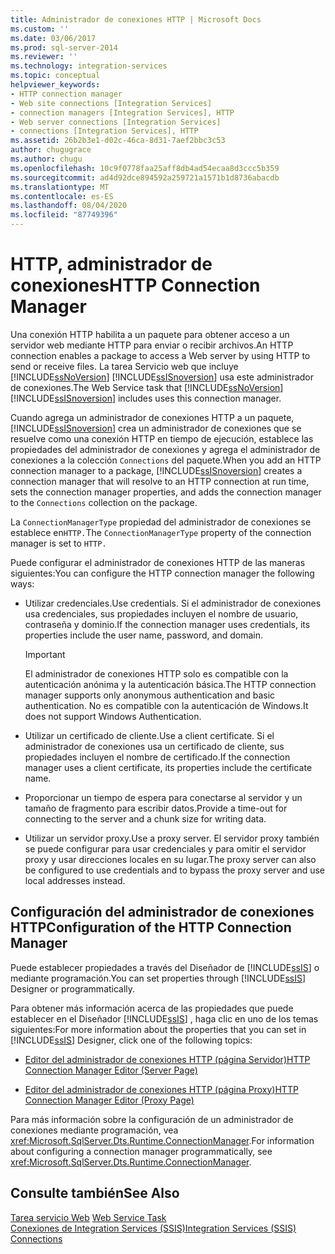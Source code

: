 ```yaml
---
title: Administrador de conexiones HTTP | Microsoft Docs
ms.custom: ''
ms.date: 03/06/2017
ms.prod: sql-server-2014
ms.reviewer: ''
ms.technology: integration-services
ms.topic: conceptual
helpviewer_keywords:
- HTTP connection manager
- Web site connections [Integration Services]
- connection managers [Integration Services], HTTP
- Web server connections [Integration Services]
- connections [Integration Services], HTTP
ms.assetid: 26b2b3e1-d02c-46ca-8d31-7aef2bbc3c53
author: chugugrace
ms.author: chugu
ms.openlocfilehash: 10c9f0778faa25aff8db4ad54ecaa8d3ccc5b359
ms.sourcegitcommit: ad4d92dce894592a259721a1571b1d8736abacdb
ms.translationtype: MT
ms.contentlocale: es-ES
ms.lasthandoff: 08/04/2020
ms.locfileid: "87749396"
---
```

# <a name="http-connection-manager"></a><span data-ttu-id="218a3-102">HTTP, administrador de conexiones</span><span class="sxs-lookup"><span data-stu-id="218a3-102">HTTP Connection Manager</span></span>
  <span data-ttu-id="218a3-103">Una conexión HTTP habilita a un paquete para obtener acceso a un servidor web mediante HTTP para enviar o recibir archivos.</span><span class="sxs-lookup"><span data-stu-id="218a3-103">An HTTP connection enables a package to access a Web server by using HTTP to send or receive files.</span></span> <span data-ttu-id="218a3-104">La tarea Servicio web que incluye [!INCLUDE[ssNoVersion](../../includes/ssnoversion-md.md)] [!INCLUDE[ssISnoversion](../../includes/ssisnoversion-md.md)] usa este administrador de conexiones.</span><span class="sxs-lookup"><span data-stu-id="218a3-104">The Web Service task that [!INCLUDE[ssNoVersion](../../includes/ssnoversion-md.md)] [!INCLUDE[ssISnoversion](../../includes/ssisnoversion-md.md)] includes uses this connection manager.</span></span>  
  
 <span data-ttu-id="218a3-105">Cuando agrega un administrador de conexiones HTTP a un paquete, [!INCLUDE[ssISnoversion](../../includes/ssisnoversion-md.md)] crea un administrador de conexiones que se resuelve como una conexión HTTP en tiempo de ejecución, establece las propiedades del administrador de conexiones y agrega el administrador de conexiones a la colección `Connections` del paquete.</span><span class="sxs-lookup"><span data-stu-id="218a3-105">When you add an HTTP connection manager to a package, [!INCLUDE[ssISnoversion](../../includes/ssisnoversion-md.md)] creates a connection manager that will resolve to an HTTP connection at run time, sets the connection manager properties, and adds the connection manager to the `Connections` collection on the package.</span></span>  
  
 <span data-ttu-id="218a3-106">La `ConnectionManagerType` propiedad del administrador de conexiones se establece en`HTTP.`</span><span class="sxs-lookup"><span data-stu-id="218a3-106">The `ConnectionManagerType` property of the connection manager is set to `HTTP.`</span></span>  
  
 <span data-ttu-id="218a3-107">Puede configurar el administrador de conexiones HTTP de las maneras siguientes:</span><span class="sxs-lookup"><span data-stu-id="218a3-107">You can configure the HTTP connection manager the following ways:</span></span>  
  
-   <span data-ttu-id="218a3-108">Utilizar credenciales.</span><span class="sxs-lookup"><span data-stu-id="218a3-108">Use credentials.</span></span> <span data-ttu-id="218a3-109">Si el administrador de conexiones usa credenciales, sus propiedades incluyen el nombre de usuario, contraseña y dominio.</span><span class="sxs-lookup"><span data-stu-id="218a3-109">If the connection manager uses credentials, its properties include the user name, password, and domain.</span></span>  
  
    > [!IMPORTANT]  
    >  <span data-ttu-id="218a3-110">El administrador de conexiones HTTP solo es compatible con la autenticación anónima y la autenticación básica.</span><span class="sxs-lookup"><span data-stu-id="218a3-110">The HTTP connection manager supports only anonymous authentication and basic authentication.</span></span> <span data-ttu-id="218a3-111">No es compatible con la autenticación de Windows.</span><span class="sxs-lookup"><span data-stu-id="218a3-111">It does not support Windows Authentication.</span></span>  
  
-   <span data-ttu-id="218a3-112">Utilizar un certificado de cliente.</span><span class="sxs-lookup"><span data-stu-id="218a3-112">Use a client certificate.</span></span> <span data-ttu-id="218a3-113">Si el administrador de conexiones usa un certificado de cliente, sus propiedades incluyen el nombre de certificado.</span><span class="sxs-lookup"><span data-stu-id="218a3-113">If the connection manager uses a client certificate, its properties include the certificate name.</span></span>  
  
-   <span data-ttu-id="218a3-114">Proporcionar un tiempo de espera para conectarse al servidor y un tamaño de fragmento para escribir datos.</span><span class="sxs-lookup"><span data-stu-id="218a3-114">Provide a time-out for connecting to the server and a chunk size for writing data.</span></span>  
  
-   <span data-ttu-id="218a3-115">Utilizar un servidor proxy.</span><span class="sxs-lookup"><span data-stu-id="218a3-115">Use a proxy server.</span></span> <span data-ttu-id="218a3-116">El servidor proxy también se puede configurar para usar credenciales y para omitir el servidor proxy y usar direcciones locales en su lugar.</span><span class="sxs-lookup"><span data-stu-id="218a3-116">The proxy server can also be configured to use credentials and to bypass the proxy server and use local addresses instead.</span></span>  
  
## <a name="configuration-of-the-http-connection-manager"></a><span data-ttu-id="218a3-117">Configuración del administrador de conexiones HTTP</span><span class="sxs-lookup"><span data-stu-id="218a3-117">Configuration of the HTTP Connection Manager</span></span>  
 <span data-ttu-id="218a3-118">Puede establecer propiedades a través del Diseñador de [!INCLUDE[ssIS](../../includes/ssis-md.md)] o mediante programación.</span><span class="sxs-lookup"><span data-stu-id="218a3-118">You can set properties through [!INCLUDE[ssIS](../../includes/ssis-md.md)] Designer or programmatically.</span></span>  
  
 <span data-ttu-id="218a3-119">Para obtener más información acerca de las propiedades que puede establecer en el Diseñador [!INCLUDE[ssIS](../../includes/ssis-md.md)] , haga clic en uno de los temas siguientes:</span><span class="sxs-lookup"><span data-stu-id="218a3-119">For more information about the properties that you can set in [!INCLUDE[ssIS](../../includes/ssis-md.md)] Designer, click one of the following topics:</span></span>  
  
-   [<span data-ttu-id="218a3-120">Editor del administrador de conexiones HTTP &#40;página Servidor&#41;</span><span class="sxs-lookup"><span data-stu-id="218a3-120">HTTP Connection Manager Editor &#40;Server Page&#41;</span></span>](../http-connection-manager-editor-server-page.md)  
  
-   [<span data-ttu-id="218a3-121">Editor del administrador de conexiones HTTP &#40;página Proxy&#41;</span><span class="sxs-lookup"><span data-stu-id="218a3-121">HTTP Connection Manager Editor &#40;Proxy Page&#41;</span></span>](../http-connection-manager-editor-proxy-page.md)  
  
 <span data-ttu-id="218a3-122">Para más información sobre la configuración de un administrador de conexiones mediante programación, vea <xref:Microsoft.SqlServer.Dts.Runtime.ConnectionManager>.</span><span class="sxs-lookup"><span data-stu-id="218a3-122">For information about configuring a connection manager programmatically, see <xref:Microsoft.SqlServer.Dts.Runtime.ConnectionManager>.</span></span>  
  
## <a name="see-also"></a><span data-ttu-id="218a3-123">Consulte también</span><span class="sxs-lookup"><span data-stu-id="218a3-123">See Also</span></span>  
 <span data-ttu-id="218a3-124">[Tarea servicio Web](../control-flow/web-service-task.md) </span><span class="sxs-lookup"><span data-stu-id="218a3-124">[Web Service Task](../control-flow/web-service-task.md) </span></span>  
 [<span data-ttu-id="218a3-125">Conexiones de Integration Services &#40;SSIS&#41;</span><span class="sxs-lookup"><span data-stu-id="218a3-125">Integration Services &#40;SSIS&#41; Connections</span></span>](integration-services-ssis-connections.md)  
  
  
